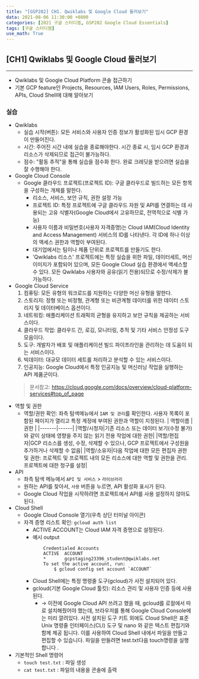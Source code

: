 ```yaml
---
title: "[GSP282] CH1. Qwiklabs 및 Google Cloud 둘러보기"
data: 2021-08-06 11:30:00 +0800
categories: [2021 구글 스터디잼, GSP282 Google Cloud Essentials]
tags: [구글 스터디잼]
use_math: True
---
```



## **[CH1] Qwiklabs 및 Google Cloud 둘러보기**

---

- Qwiklabs 및 Google Cloud Platform 콘솔 접근하기
- 기본 GCP feature인 Projects, Resources, IAM Users, Roles, Permissions, APIs, Cloud Shell에 대해 알아보기

### 실습

- Qwiklabs
  - 실습 시작(버튼): 모든 서비스와 사용자 인증 정보가 활성화된 임시 GCP 환경이 만들어진다.
  - 시간: 주어진 시간 내에 실습을 종료해야한다. 시간 종료 시, 임시 GCP 환경과 리소스가 삭제되므로 접근이 불가능하다.
  - 점수: "활동 추적"을 통해 실습을 점수화 한다. 완료 크레딧을 받으려면 실습을 잘 수행해야 한다.
- Google Cloud Console
  - Google 클라우드 프로젝트(프로젝트 ID): 구글 클라우드로 빌드하는 모든 항목을 구성하는 개체를 말한다.
    - 리소스, 서비스, 보안 규칙, 권한 설정 가능
    - 프로젝트 ID: 특정 프로젝트에 구글 클라우드 자원 및 API를 연결하는 데 사용되는 고유 식별자(Google Cloud에서 고유하므로, 전역적으로 식별 가능)
    - 사용자 이름과 비밀번호(사용자 자격증명)는 Cloud IAM(Cloud Identity and Access Management) 서비스의 ID를 나타낸다. 각 ID에 하나 이상의 액세스 권한과 역할이 부여된다.
    - 대기업에서는 팀이나 제품 단위로 프로젝트를 만들기도 한다.
    - 'Qwiklabs 리소스' 프로젝트에는 특정 실습을 위한 파일, 데이터세트, 머신 이미지가 포함되어 있으며, 모든 Google Cloud 실습 환경에서 액세스할 수 있다. 모든 Qwiklabs 사용자와 공유(읽기 전용)되므로 수정/삭제가 불가능하다.
- Google Cloud Service
  1. 컴퓨팅: 모든 유형의 워크로드를 지원하는 다양한 머신 유형을 말한다.
  2. 스토리지: 정형 또는 비정형, 관계형 또는 비관계형 데이터를 위한 데이터 스토리지 및 데이터베이스 옵션이다.
  3. 네트워킹: 애플리케이션 트래픽의 균형을 유지하고 보안 규칙을 제공하는 서비스이다.
  4. 클라우드 작업: 클라우드 간, 로깅, 모니터링, 추적 및 기타 서비스 안정성 도구 모음이다.
  5. 도구: 개발자가 배포 및 애플리케이션 빌드 파이프라인을 관리하는 데 도움이 되는 서비스이다.
  6. 빅데이터: 대규모 데이터 세트를 처리하고 분석할 수 있는 서비스이다.
  7. 인공지능: Google Cloud에서 특정 인공지능 및 머신러닝 작업을 실행하는 API 제품군이다.
    > 문서참고: https://cloud.google.com/docs/overview/cloud-platform-services#top_of_page
- 역할 및 권한
  - 역할/권한 확인: 좌측 탐색메뉴에서 `IAM 및 관리`를 확인한다. 사용자 목록이 포함된 페이지가 열리고 특정 계정에 부여된 권한과 역할이 지정된다.
    | 역할이름 | 권한 |
    |-------|------|
    |역할/시청자|기존 리소스 또는 데이터 보기(수정 불가)와 같이 상태에 영향을 주지 않는 읽기 전용 작업에 대한 권한|
    |역할/편집자|GCP 리소스를 생성, 수정, 삭제할 수 있으나, GCP 프로젝트에서 구성원을 추가하거나 삭제할 수 없음|
    |역할/소유자|다음 작업에 대한 모든 편집자 권한 및 권한: 프로젝트 및 프로젝트 내의 모든 리소스에 대한 역할 및 권한을 관리. 프로젝트에 대한 청구를 설정|
- API
  - 좌측 탐색 메뉴에서 `API 및 서비스` > `라이브러리`
  - 원하는 API를 찾아서, `사용` 버튼을 누르면, API 활성화 표시가 된다.
  - Google Cloud 작업을 시작하려면 프로젝트에서 API를 사용 설정하지 않아도 된다.
- Cloud Shell
  - Google Cloud Console 열기(우측 상단 터미널 아이콘)
  - 자격 증명 리스트 확인: `gcloud auth list`
    - ACTIVE ACCOUNT는 Cloud IAM 자격 증명으로 설정된다.
    - 예시 output
        ```shell
            Credentialed Accounts
            ACTIVE  ACCOUNT
            *       gcpstaging23396_student@qwiklabs.net
            To set the active account, run:
                $ gcloud config set account `ACCOUNT`
        ```
    - Cloud Shell에는 특정 명령줄 도구(gcloud)가 사전 설치되어 있다.
    - gcloud(기본 Google Cloud 툴킷): 리소스 관리 및 사용자 인증 등에 사용된다.
      - → 이전에 Google Cloud API 쓰려고 했을 때, gcloud를 로컬에서 따로 설치해줬어야 했는데, 브라우저를 통해 Google Cloud Console에는 미리 깔려있다.
사전 설치된 도구 키트 외에도 Cloud Shell은 표준 Unix 명령줄 인터페이스(CLI) 도구 및 nano 와 같은 텍스트 편집기와 함께 제공 됩니다. 이를 사용하여 Cloud Shell 내에서 파일을 만들고 편집할 수 있습니다.
파일을 만들려면 test.txt다음 touch명령을 실행합니다 .
- 기본적인 Shell 명령어
  - `touch test.txt` : 파일 생성
  - `cat test.txt` : 파일의 내용을 콘솔에 출력